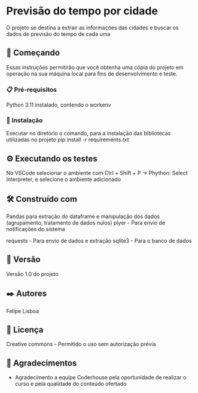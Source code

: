# Previsão do tempo por cidade

O projeto se destina a extrair as informações das cidades e buscar os dados de previsão do tempo de cada uma

## 🚀 Começando

Essas instruções permitirão que você obtenha uma cópia do projeto em operação na sua máquina local para fins de desenvolvimento e teste.


### 📋 Pré-requisitos

Python 3.11 instalado, contendo o workenv


### 🔧 Instalação

Executar no diretório o comando, para a instalação das bibliotecas utilizadas no projeto
pip install -r requirements.txt



## ⚙️ Executando os testes

No VSCode selecionar o ambiente com Ctrl + Shift + P -> Phython: Select Interpreter, e selecione o ambiente adicionado


## 🛠️ Construído com

Pandas para extração do dataframe e manipulação dos dados (agrupamento, tratamento de dados nulos)
plyer - Para envio de notificações do sistema

requests - Para envio de dados e extração
sqlite3 - Para o banco de dados

## 📌 Versão

Versão 1.0 do projeto

## ✒️ Autores

Felipe Lisboa


## 📄 Licença

Creative commons  - Permitido o uso sem autorização prévia

## 🎁 Agradecimentos

* Agradecimento a equipe Coderhouse pela oportunidade de realizar o curso e pela qualidade do conteúdo ofertado
